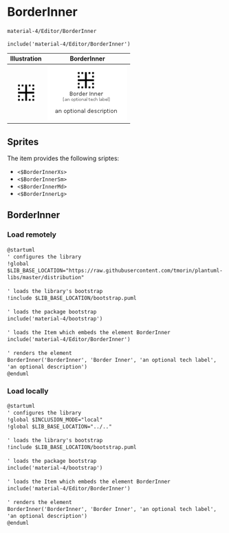 # BorderInner


```text
material-4/Editor/BorderInner
```

```text
include('material-4/Editor/BorderInner')
```



| Illustration | BorderInner |
| :---: | :---: |
| ![illustration for Illustration](../../material-4/Editor/BorderInner.png) | ![illustration for BorderInner](../../material-4/Editor/BorderInner.Local.png) |



## Sprites
The item provides the following sriptes:

- `<$BorderInnerXs>`
- `<$BorderInnerSm>`
- `<$BorderInnerMd>`
- `<$BorderInnerLg>`





## BorderInner

### Load remotely
```plantuml
@startuml
' configures the library
!global $LIB_BASE_LOCATION="https://raw.githubusercontent.com/tmorin/plantuml-libs/master/distribution"

' loads the library's bootstrap
!include $LIB_BASE_LOCATION/bootstrap.puml

' loads the package bootstrap
include('material-4/bootstrap')

' loads the Item which embeds the element BorderInner
include('material-4/Editor/BorderInner')

' renders the element
BorderInner('BorderInner', 'Border Inner', 'an optional tech label', 'an optional description')
@enduml
```

### Load locally
```plantuml
@startuml
' configures the library
!global $INCLUSION_MODE="local"
!global $LIB_BASE_LOCATION="../.."

' loads the library's bootstrap
!include $LIB_BASE_LOCATION/bootstrap.puml

' loads the package bootstrap
include('material-4/bootstrap')

' loads the Item which embeds the element BorderInner
include('material-4/Editor/BorderInner')

' renders the element
BorderInner('BorderInner', 'Border Inner', 'an optional tech label', 'an optional description')
@enduml
```

